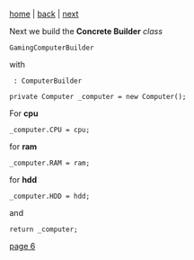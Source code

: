 [home](./page01.md) | [back](./page04.md) | [next](./page06.md)

Next we build the **Concrete Builder** *class*
```
GamingComputerBuilder
```

with
```
 : ComputerBuilder
```

```
private Computer _computer = new Computer();
```
For **cpu**
```
_computer.CPU = cpu;
```
for **ram**
```
_computer.RAM = ram;
```
for **hdd**
```
_computer.HDD = hdd;
```
and
```
return _computer;
```




[page 6](./page06.md)
